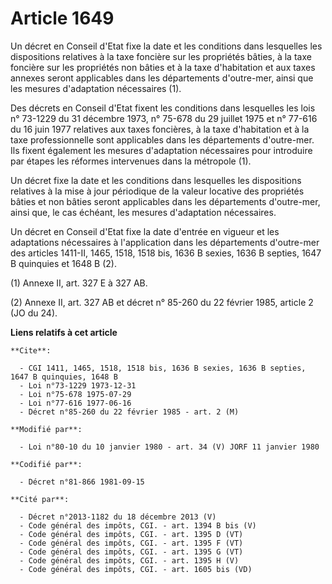 # Article 1649

Un décret en Conseil d'Etat fixe la date et les conditions dans lesquelles les dispositions relatives à la taxe foncière sur
les propriétés bâties, à la taxe foncière sur les propriétés non bâties et à la taxe d'habitation et aux taxes annexes seront
applicables dans les départements d'outre-mer, ainsi que les mesures d'adaptation nécessaires (1).

Des décrets en Conseil d'Etat fixent les conditions dans lesquelles les lois n° 73-1229 du 31 décembre 1973, n° 75-678 du 29
juillet 1975 et n° 77-616 du 16 juin 1977 relatives aux taxes foncières, à la taxe d'habitation et à la taxe professionnelle
sont applicables dans les départements d'outre-mer. Ils fixent également les mesures d'adaptation nécessaires pour introduire
par étapes les réformes intervenues dans la métropole (1).

Un décret fixe la date et les conditions dans lesquelles les dispositions relatives à la mise à jour périodique de la valeur
locative des propriétés bâties et non bâties seront applicables dans les départements d'outre-mer, ainsi que, le cas échéant,
les mesures d'adaptation nécessaires.

Un décret en Conseil d'Etat fixe la date d'entrée en vigueur et les adaptations nécessaires à l'application dans les
départements d'outre-mer des articles 1411-II, 1465, 1518, 1518 bis, 1636 B sexies, 1636 B septies, 1647 B quinquies et 1648
B (2).

(1) Annexe II, art. 327 E à 327 AB.

(2) Annexe II, art. 327 AB et décret n° 85-260 du 22 février 1985, article 2 (JO du 24).

**Liens relatifs à cet article**

	**Cite**:

	  - CGI 1411, 1465, 1518, 1518 bis, 1636 B sexies, 1636 B septies, 1647 B quinquies, 1648 B
	  - Loi n°73-1229 1973-12-31
	  - Loi n°75-678 1975-07-29
	  - Loi n°77-616 1977-06-16
	  - Décret n°85-260 du 22 février 1985 - art. 2 (M)

	**Modifié par**:

	  - Loi n°80-10 du 10 janvier 1980 - art. 34 (V) JORF 11 janvier 1980

	**Codifié par**:

	  - Décret n°81-866 1981-09-15

	**Cité par**:

	  - Décret n°2013-1182 du 18 décembre 2013 (V)
	  - Code général des impôts, CGI. - art. 1394 B bis (V)
	  - Code général des impôts, CGI. - art. 1395 D (VT)
	  - Code général des impôts, CGI. - art. 1395 F (VT)
	  - Code général des impôts, CGI. - art. 1395 G (VT)
	  - Code général des impôts, CGI. - art. 1395 H (V)
	  - Code général des impôts, CGI. - art. 1605 bis (VD)
